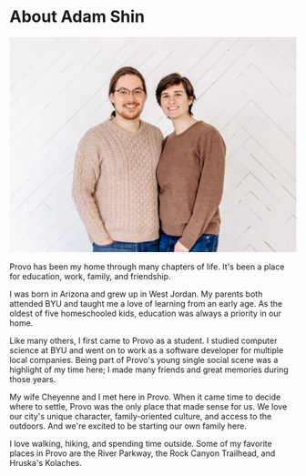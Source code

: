 # About Adam Shin

![](../assets/photos/portrait-adam-chey.webp)

Provo has been my home through many chapters of life. It's been a place for education, work, family, and friendship.

I was born in Arizona and grew up in West Jordan. My parents both attended BYU and taught me a love of learning from an early age. As the oldest of five homeschooled kids, education was always a priority in our home.

Like many others, I first came to Provo as a student. I studied computer science at BYU and went on to work as a software developer for multiple local companies. Being part of Provo's young single social scene was a highlight of my time here; I made many friends and great memories during those years.

My wife Cheyenne and I met here in Provo. When it came time to decide where to settle, Provo was the only place that made sense for us. We love our city's unique character, family-oriented culture, and access to the outdoors. And we're excited to be starting our own family here.

I love walking, hiking, and spending time outside. Some of my favorite places in Provo are the River Parkway, the Rock Canyon Trailhead, and Hruska's Kolaches.
